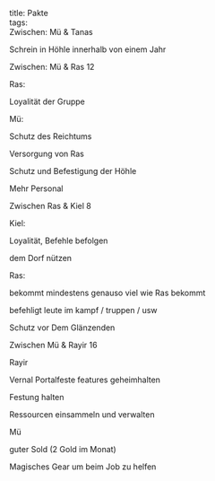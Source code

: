 title: Pakte  
tags:   
Zwischen: Mü & Tanas  

Schrein in Höhle innerhalb von einem Jahr  

   

Zwischen: Mü & Ras 12

  

Ras:  

Loyalität der Gruppe   

  

  

Mü:  

Schutz des Reichtums  

Versorgung von Ras    

Schutz und Befestigung der Höhle    

Mehr Personal     





Zwischen Ras & Kiel 8  

  

Kiel:  

Loyalität, Befehle befolgen  

dem Dorf nützen  



Ras:  

bekommt mindestens genauso viel wie Ras bekommt  

befehligt leute im kampf / truppen / usw  

Schutz vor Dem Glänzenden  



Zwischen Mü & Rayir 16



Rayir

Vernal Portalfeste features geheimhalten

Festung halten

Ressourcen einsammeln und verwalten



Mü

guter Sold (2 Gold im Monat)

Magisches Gear um beim Job zu helfen